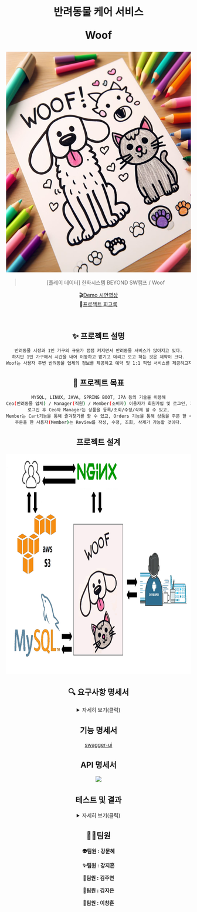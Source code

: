 <h1 align="center">
반려동물 케어 서비스

Woof </h1>


<div align="center">
<img src="main.png" width="600" height="600"/>



> [플레이 데이터] 한화시스템 BEYOND SW캠프 / Woof


🎬[Demo 시연영상](https://www.youtube.com/watch?v=dhMrKTwNI8U&lc=UgzCJR3WxkvsckRyyO94AaABAg&ab_channel=%EB%94%B0%EB%9D%BC%ED%95%98%EB%A9%B4%EC%84%9C%EB%B0%B0%EC%9A%B0%EB%8A%94IT)   
📃[프로젝트 회고록](블로그주소) 

<br>

## ✨ 프로젝트 설명

```sh
반려동물 시장과 1인 가구의 규모가 점점 커지면서 반려동물 서비스가 많아지고 있다.
하지만 1인 가구에서 시간을 내어 이동하고 맡기고 데리고 오고 하는 것은 제약이 크다.
Woof는 사용자 주변 반려동물 업체의 정보를 제공하고 예약 및 1:1 픽업 서비스를 제공하고자 한다.
```

## 📌 프로젝트 목표

```sh
MYSQL, LINUX, JAVA, SPRING BOOT, JPA 등의 기술을 이용해
Ceo(반려동물 업체) / Manager(직원) / Member(소비자) 이용자가 회원가입 및 로그인, 회원정보수정, 조회, 탈퇴가 가능하도록 구현하였다.
로그인 후 Ceo와 Manager는 상품을 등록/조회/수정/삭제 할 수 있고,
Member는 Cart기능을 통해 즐겨찾기를 할 수 있고, Orders 기능을 통해 상품을 주문 할 수 있다.
주문을 한 사용자(Member)는 Review를 작성, 수정, 조회, 삭제가 가능할 것이다.
```

## 프로젝트 설계
<img src="SystemArchitecture.png" width="800" height="600"/>


## 🔍 요구사항 명세서

<details>
<summary>자세히 보기(클릭)</summary>

<!-- 일단 옛날꺼 복붙한거임 -->
[1] 사용자

1. Woof에 회원가입을 할 수 있다
   ->ID, PW, e-mail을 입력해야 한다
2. 로그인을 할 수 있다
3. 아이디는 이메일로 비밀번호는 대문자, 소문자, 특수문자를 사용하여 10자리 이상으로 설정한다
4. 원하는 시간대에 예약을 할 수 있다
   ->1시간 단위로 예약이 가능하고 중복 선택이 가능하다
5. 각 서비스 마다 요구사항을 작성할 수 있다

[2] 업체(유치원, 병원, 미용실)
1. 업체 등록을 할 수 있다
   ->ID, PW, e-mail, 사업자등록증을 입력해야한다
2. 예약한 고객 정보를 확인하고 관리할 수 있다.

[3] Woof 매니저
1. 우프는 매니저의 경력, 차량 번호, 사원번호를 등록할 수 있다
2. 사용자는 반려동물의 상태에 따라 매니저의 성별을 선택할 수 있고 미선택시 랜덤배정이 된다
3. 고객의 정보를 확인하고 매니저를 배정한다

[4] 예약
1. 고객은 시간, 픽업장소를 선택할 수 있다
2. 고객은 가게 책임자의 ID를 확인할 수 있다
3.  사용자들은 예약번호와 시간, 매니저의 식별번호를 확인할 수 있다
4. 예약 내역은 예약 시간, 처치내용, 방문업체를 사용자로부터 수집한다.

[5] 리뷰
1. 사용자는 이용한 업체에 대한 리뷰 작성과 사진 첨부가 가능하다
2. 사용자는 리뷰 열람에 대한 권한 설정을 할 수 있다.
3. 업체는 고객의 리뷰 번호와 별점, 사진을 확인할 수 있다
4. 업체는 고객의 리뷰에 댓글을 작성할 수 있다
5. 리뷰 작성 시 최소 10글자 이상, 사진 선택, 별점 필수
6. 별점이 일정 시간 이상 꾸준히 낮다면 업체는 상위 노출이 되지 않게 패널티를 부여 받는다


[6] 결제
1. woof는 사용자에게 결제를 요청할 수 있다

[7] 반려동물 등록
1. 고객은 반려동물의 상태를 등록할 수 있다
2. 고객은 반려동물의 나이, 보유질환, 반려동물 등록번호를
3. 업체는 고객의 반려동물의 정보를 확인할 수 있다.
</details>


## 기능 명세서
[swagger-ui](http://192.168.0.100:8080/swagger-ui/#/)



## API 명세서
<p align="center">
  <img src="https://github.com/beyond-sw-camp/be02-2nd-woof-animal_careservice/assets/148935493/b265c2ef-1383-4cf2-b507-4367107f9d9a
">
</p>

## 테스트 및 결과

<details>
<summary>자세히 보기(클릭)</summary>
회원 기능
가입
<p align="center">
  <img src="https://github.com/beyond-sw-camp/be02-2nd-woof-animal_careservice/assets/148935493/bb168955-8613-43fb-970c-da635dcdd527
">
</p>
로그인
<p align="center">
  <img src="https://github.com/beyond-sw-camp/be02-2nd-woof-animal_careservice/assets/148935493/d19aa970-b6d9-4602-9281-155655ebac37">
</p>

상품 기능

등록
<p align="center">
  <img src="https://github.com/beyond-sw-camp/be02-2nd-woof-animal_careservice/assets/148935493/7fc33816-fc85-4065-95f9-2deb7b9ccc76">
</p>
<p align="center">
  <img src="https://github.com/beyond-sw-camp/be02-2nd-woof-animal_careservice/assets/148935493/5015fa11-a74a-4734-bb16-ab4dbd1b9d8a">
</p>

조회 (리스트)
<p align="center">
  <img src="https://github.com/beyond-sw-camp/be02-2nd-woof-animal_careservice/assets/148935493/80ab30fe-3cae-46fa-b979-c9689f32ee29">
</p>

조회 (특정 상품)
<p align="center">
  <img src="https://github.com/beyond-sw-camp/be02-2nd-woof-animal_careservice/assets/148935493/8ab54829-7569-4adb-9137-1adb51840f98">
</p>

수정
<p align="center">
  <img src="https://github.com/beyond-sw-camp/be02-2nd-woof-animal_careservice/assets/148935493/ff10fcf1-757b-4fb7-bac0-6b20c3356007   ">
</p>
<p align="center">
  <img src="https://github.com/beyond-sw-camp/be02-2nd-woof-animal_careservice/assets/148935493/6736dbcb-6045-4ded-b2b4-7ec51b1cf8ad">
</p>

삭제
<p align="center">
  <img src="https://github.com/beyond-sw-camp/be02-2nd-woof-animal_careservice/assets/148935493/df300e24-6095-4c87-830f-f6173b09fdea">
</p>
<p align="center">
  <img src="https://github.com/beyond-sw-camp/be02-2nd-woof-animal_careservice/assets/148935493/36968154-d8be-4742-a90e-d8779d2e4b9c">
</p>

리뷰 기능
생성
<p align="center">
  <img src="https://github.com/beyond-sw-camp/be02-2nd-woof-animal_careservice/assets/148935493/473d1a85-ba2b-419c-a4c3-1d3079fa4267">
</p>
조회
<p align="center">
  <img src="https://github.com/beyond-sw-camp/be02-2nd-woof-animal_careservice/assets/148935493/d2677e55-155a-4587-a351-905ab252f98f">
</p>
수정
<p align="center">
  <img src="https://github.com/beyond-sw-camp/be02-2nd-woof-animal_careservice/assets/148935493/a41bd5ac-7a5a-4792-9985-d7ebba7d7535">
</p>
삭제
<p align="center">
  <img src="https://github.com/beyond-sw-camp/be02-2nd-woof-animal_careservice/assets/148935493/40b1513d-0943-4e26-95a3-fa0768f278fb">
</p>
리뷰 삭제 후 조회
<p align="center">
  <img src="https://github.com/beyond-sw-camp/be02-2nd-woof-animal_careservice/assets/148935493/9c25d707-353b-4872-ab61-266013ba41f1
">
</p>

주문 기능
등록
<p align="center">
  <img src="https://github.com/beyond-sw-camp/be02-2nd-woof-animal_careservice/assets/148935493/384dfaf5-84dc-4707-b88e-2dcf315315df">
</p>
조회 (리스트)
<p align="center">
  <img src="https://github.com/beyond-sw-camp/be02-2nd-woof-animal_careservice/assets/148935493/36cd2a51-3e71-48a6-a397-06ebfde29686">
</p>
조회 (특정 주문)
<p align="center">
  <img src="https://github.com/beyond-sw-camp/be02-2nd-woof-animal_careservice/assets/148935493/91c0045a-7fe0-474a-b4d5-a9360f255520">
</p>
수정
<p align="center">
  <img src="https://github.com/beyond-sw-camp/be02-2nd-woof-animal_careservice/assets/148935493/03fc3bdc-a962-462f-a6ce-714e37c876aa">
</p>
삭제
<p align="center">
  <img src="https://github.com/beyond-sw-camp/be02-2nd-woof-animal_careservice/assets/148935493/a48c7341-d0ff-4f3b-b10b-9574ab117016">
</p>

카트 기능
추가
<p align="center">
  <img src="https://github.com/beyond-sw-camp/be02-2nd-woof-animal_careservice/assets/148935493/485f7fcb-0584-4376-8f96-b576feb5c32d">
</p>
<p align="center">
  <img src="https://github.com/beyond-sw-camp/be02-2nd-woof-animal_careservice/assets/148935493/637ff64f-5120-4c65-8634-345937a1a078">
</p>
삭제
<p align="center">
  <img src="https://github.com/beyond-sw-camp/be02-2nd-woof-animal_careservice/assets/148935493/4295d3b0-6866-479b-bd9e-831db4c6da10">
</p>
<p align="center">
  <img src="https://github.com/beyond-sw-camp/be02-2nd-woof-animal_careservice/assets/148935493/380a1431-e28c-4f2a-b28e-0ab35785040b">
</p>


결제 기능


자세한 사진은 Docs/실행결과 폴더 확인해주세요.

</details>



## 🤼‍♂️팀원

**👽️팀원 : 강문혜**

**✨️팀원 : 강지흔**

**💚️팀원 : 김주연**

**🙂️팀원 : 김지은**

**🚀️팀원 : 이창훈**
